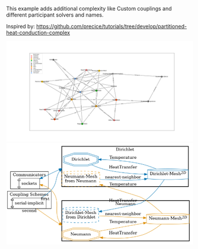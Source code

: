 This example adds additional complexity like Custom couplings and different participant solvers and names.

Inspired by: https://github.com/precice/tutorials/tree/develop/partitioned-heat-conduction-complex


![](config_graph.png)
![](image.png)
